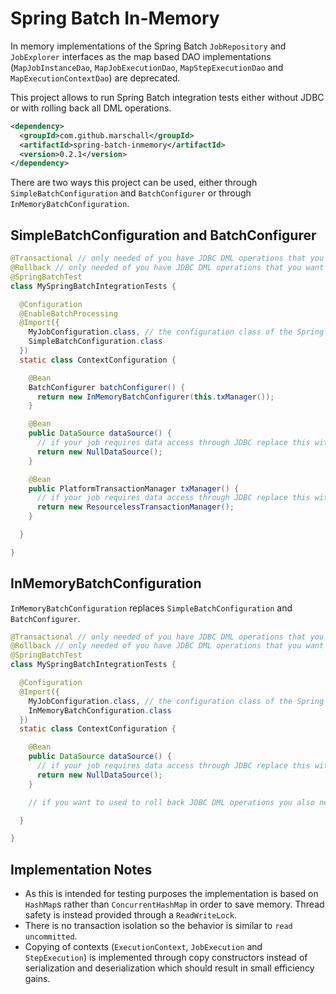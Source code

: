 Spring Batch In-Memory
======================

In memory implementations of the Spring Batch `JobRepository` and `JobExplorer` interfaces as the map based DAO implementations (`MapJobInstanceDao`, `MapJobExecutionDao`, `MapStepExecutionDao` and `MapExecutionContextDao`) are deprecated.

This project allows to run Spring Batch integration tests either without JDBC or with rolling back all DML operations.

```xml
<dependency>
  <groupId>com.github.marschall</groupId>
  <artifactId>spring-batch-inmemory</artifactId>
  <version>0.2.1</version>
</dependency>
```

There are two ways this project can be used, either through `SimpleBatchConfiguration` and `BatchConfigurer` or through `InMemoryBatchConfiguration`.

SimpleBatchConfiguration and BatchConfigurer
--------------------------------------------

```java
@Transactional // only needed of you have JDBC DML operations that you want to rollback
@Rollback // only needed of you have JDBC DML operations that you want to rollback
@SpringBatchTest
class MySpringBatchIntegrationTests {

  @Configuration
  @EnableBatchProcessing
  @Import({
    MyJobConfiguration.class, // the configuration class of the Spring Batch job or step you want to test
    SimpleBatchConfiguration.class
  })
  static class ContextConfiguration {

    @Bean
    BatchConfigurer batchConfigurer() {
      return new InMemoryBatchConfigurer(this.txManager());
    }

    @Bean
    public DataSource dataSource() {
      // if your job requires data access through JDBC replace this with the actual DataSource
      return new NullDataSource();
    }

    @Bean
    public PlatformTransactionManager txManager() {
      // if your job requires data access through JDBC replace this with the appropriate transaction manager, eg. DataSourceTransactionManager
      return new ResourcelessTransactionManager();
    }

  }

}
```

InMemoryBatchConfiguration
--------------------------

`InMemoryBatchConfiguration` replaces `SimpleBatchConfiguration` and `BatchConfigurer`.


```java
@Transactional // only needed of you have JDBC DML operations that you want to rollback
@Rollback // only needed of you have JDBC DML operations that you want to rollback
@SpringBatchTest
class MySpringBatchIntegrationTests {

  @Configuration
  @Import({
    MyJobConfiguration.class, // the configuration class of the Spring Batch job or step you want to test
    InMemoryBatchConfiguration.class
  })
  static class ContextConfiguration {

    @Bean
    public DataSource dataSource() {
      // if your job requires data access through JDBC replace this with the actual DataSource
      return new NullDataSource();
    }

    // if you want to used to roll back JDBC DML operations you also need to define an appropriate transaction manager, eg. DataSourceTransactionManager

  }

}
```


Implementation Notes
--------------------

- As this is intended for testing purposes the implementation is based on `HashMap`s rather than `ConcurrentHashMap` in order to save memory. Thread safety is instead provided through a `ReadWriteLock`.
- There is no transaction isolation so the behavior is similar to `read uncommitted`.
- Copying of contexts (`ExecutionContext`, `JobExecution` and `StepExecution`) is implemented through copy constructors instead of serialization and deserialization which should result in small efficiency gains.


